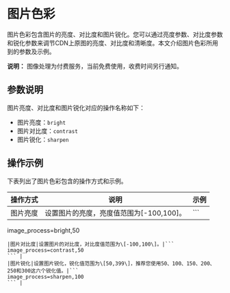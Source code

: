 # 图片色彩

图片色彩包含图片的亮度、对比度和图片锐化。您可以通过亮度参数、对比度参数和锐化参数来调节CDN上原图的亮度、对比度和清晰度。本文介绍图片色彩所用到的参数及示例。

**说明：** 图像处理为付费服务，当前免费使用，收费时间另行通知。

## 参数说明

图片亮度、对比度和图片锐化对应的操作名称如下：

-   图片亮度：`bright`
-   图片对比度：`contrast`
-   图片锐化：`sharpen`

## 操作示例

下表列出了图片色彩包含的操作方式和示例。

|操作方式|说明|示例|
|----|--|--|
|图片亮度|设置图片的亮度，亮度值范围为\[-100,100\]。|```
image_process=bright,50
``` |
|图片对比度|设置图片的对比度，对比度值范围为\[-100,100\]。|```
image_process=contrast,50
``` |
|图片锐化|设置图片锐化，锐化值范围为\[50,399\]，推荐您使用50、100、150、200、250和300这六个锐化值。|```
image_process=sharpen,100
``` |

